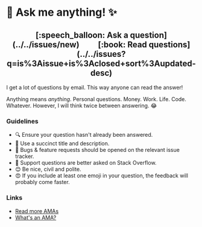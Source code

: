 # :dizzy: Ask me anything! :sparkles:

<center>
 <h2>[:speech_balloon: Ask a question](../../issues/new) &nbsp;&nbsp;&nbsp;&nbsp;&nbsp;&nbsp;&nbsp;&nbsp; [:book: Read questions](../../issues?q=is%3Aissue+is%3Aclosed+sort%3Aupdated-desc)</h2>
</center>

I get a lot of questions by email. This way anyone can read the answer!

Anything means *anything*. Personal questions. Money. Work. Life. Code. Whatever.
However, I will think twice between answering. :joy:

### Guidelines

 - :mag: Ensure your question hasn't already been answered.
 - :memo: Use a succinct title and description.
 - :bug: Bugs & feature requests should be opened on the relevant issue tracker.
 - :signal_strength: Support questions are better asked on Stack Overflow.
 - :blush: Be nice, civil and polite.
 - :heart_eyes: If you include at least one emoji in your question, the feedback will
   probably come faster.

### Links

 - [Read more AMAs](https://github.com/sindresorhus/amas)
 - [What's an AMA?](https://en.wikipedia.org/wiki/Reddit#IAmA_and_AMA)
